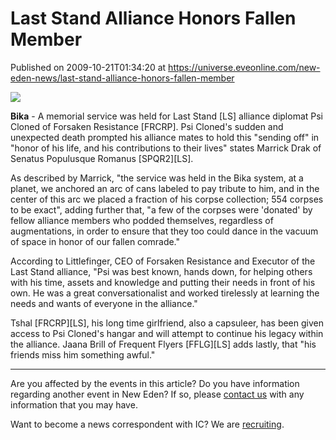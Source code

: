 # Last Stand Alliance Honors Fallen Member
Published on 2009-10-21T01:34:20 at https://universe.eveonline.com/new-eden-news/last-stand-alliance-honors-fallen-member

![](http://www.eve-ic.net/media/assets/icarticlebanner.png)  
  
 **Bika** \- A memorial service was held for Last Stand [LS] alliance diplomat Psi Cloned of Forsaken Resistance [FRCRP]. Psi Cloned's sudden and unexpected death prompted his alliance mates to hold this "sending off" in "honor of his life, and his contributions to their lives" states Marrick Drak of Senatus Populusque Romanus [SPQR2][LS].  
  
As described by Marrick, "the service was held in the Bika system, at a planet, we anchored an arc of cans labeled to pay tribute to him, and in the center of this arc we placed a fraction of his corpse collection; 554 corpses to be exact", adding further that, "a few of the corpses were 'donated' by fellow alliance members who podded themselves, regardless of augmentations, in order to ensure that they too could dance in the vacuum of space in honor of our fallen comrade."  
  
According to Littlefinger, CEO of Forsaken Resistance and Executor of the Last Stand alliance, "Psi was best known, hands down, for helping others with his time, assets and knowledge and putting their needs in front of his own. He was a great conversationalist and worked tirelessly at learning the needs and wants of everyone in the alliance."  
  
Tshal [FRCRP][LS], his long time girlfriend, also a capsuleer, has been given access to Psi Cloned's hangar and will attempt to continue his legacy within the alliance. Jaana Brill of Frequent Flyers [FFLG][LS] adds lastly, that "his friends miss him something awful."

 

* * *

Are you affected by the events in this article? Do you have information regarding another event in New Eden? If so, please [contact us](http://myeve.eve-online.com/news.asp?a=submitrp) with any information that you may have.  
  
Want to become a news correspondent with IC? We are [recruiting](http://www.eveonline.com/isd.asp).
